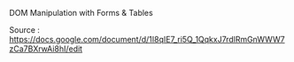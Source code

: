 DOM Manipulation with Forms & Tables

Source : https://docs.google.com/document/d/1I8qIE7_ri5Q_1QqkxJ7rdlRmGnWWW7zCa7BXrwAi8hI/edit